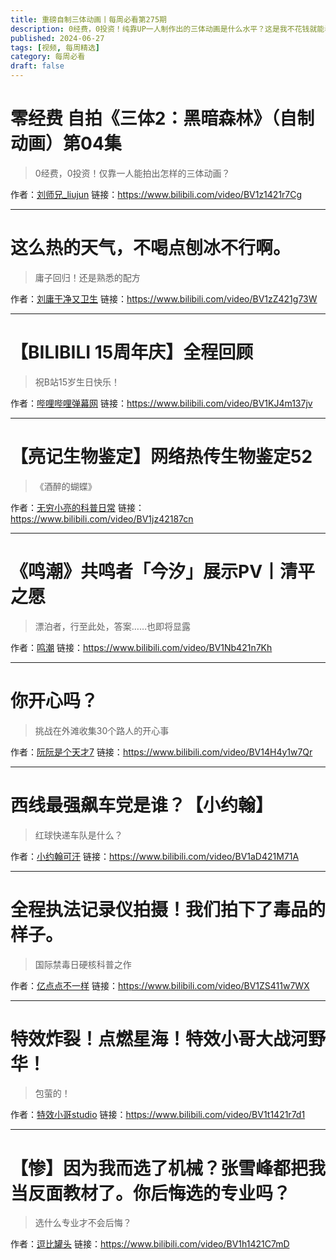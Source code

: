 ```yaml
---
title: 重磅自制三体动画丨每周必看第275期
description: 0经费，0投资！纯靠UP一人制作出的三体动画是什么水平？这是我不花钱就能看的吗？
published: 2024-06-27
tags: [视频, 每周精选]
category: 每周必看
draft: false
---
```


# 零经费 自拍《三体2：黑暗森林》（自制动画）第04集
> 0经费，0投资！仅靠一人能拍出怎样的三体动画？

作者：[刘师兄_liujun](https://space.bilibili.com/451664)
链接：https://www.bilibili.com/video/BV1z1421r7Cg

---

# 这么热的天气，不喝点刨冰不行啊。
> 庸子回归！还是熟悉的配方

作者：[刘庸干净又卫生](https://space.bilibili.com/533459953)
链接：https://www.bilibili.com/video/BV1zZ421g73W

---

# 【BILIBILI 15周年庆】全程回顾
> 祝B站15岁生日快乐！

作者：[哔哩哔哩弹幕网](https://space.bilibili.com/8047632)
链接：https://www.bilibili.com/video/BV1KJ4m137jv

---

# 【亮记生物鉴定】网络热传生物鉴定52
> 《酒醉的蝴蝶》

作者：[无穷小亮的科普日常](https://space.bilibili.com/14804670)
链接：https://www.bilibili.com/video/BV1jz42187cn

---

# 《鸣潮》共鸣者「今汐」展示PV丨清平之愿
> 漂泊者，行至此处，答案……也即将显露

作者：[鸣潮](https://space.bilibili.com/1955897084)
链接：https://www.bilibili.com/video/BV1Nb421n7Kh

---

# 你开心吗？
> 挑战在外滩收集30个路人的开心事

作者：[阮阮是个天才7](https://space.bilibili.com/24071691)
链接：https://www.bilibili.com/video/BV14H4y1w7Qr

---

# 西线最强飙车党是谁？【小约翰】
> 红球快递车队是什么？

作者：[小约翰可汗](https://space.bilibili.com/23947287)
链接：https://www.bilibili.com/video/BV1aD421M71A

---

# 全程执法记录仪拍摄！我们拍下了毒品的样子。
> 国际禁毒日硬核科普之作

作者：[亿点点不一样](https://space.bilibili.com/407054668)
链接：https://www.bilibili.com/video/BV1ZS411w7WX

---

# 特效炸裂！点燃星海！特效小哥大战河野华！
> 包萤的！

作者：[特效小哥studio](https://space.bilibili.com/3066511)
链接：https://www.bilibili.com/video/BV1t1421r7d1

---

# 【惨】因为我而选了机械？张雪峰都把我当反面教材了。你后悔选的专业吗？
> 选什么专业才不会后悔？

作者：[逗比罐头](https://space.bilibili.com/1439941526)
链接：https://www.bilibili.com/video/BV1h1421C7mD

